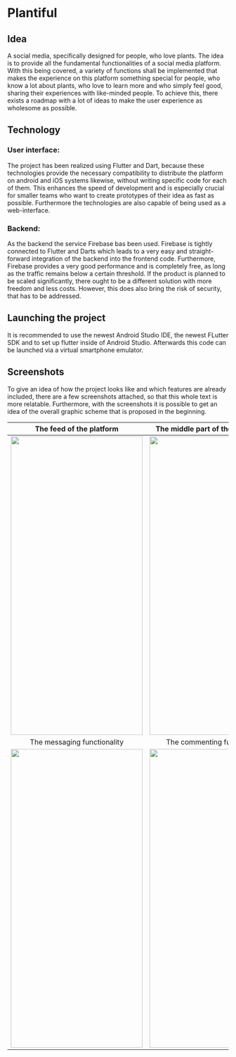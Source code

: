 # Plantiful

## Idea

A social media, specifically designed for people, who love plants.
The idea is to provide all the fundamental functionalities of a social
media platform. With this being covered, a variety of functions shall be
implemented that makes the experience on this platform something special
for people, who know a lot about plants, who love to learn more and who
simply feel good, sharing their experiences with like-minded people.
To achieve this, there exists a roadmap with a lot of ideas to make the
user experience as wholesome as possible.

## Technology

### User interface:
The project has been realized using Flutter and Dart, because these
technologies provide the necessary compatibility to distribute the
platform on android and iOS systems likewise, without writing specific
code for each of them. This enhances the speed of development and is
especially crucial for smaller teams who want to create prototypes of their
idea as fast as possible. Furthermore the technologies are also capable of
being used as a web-interface.

### Backend:
As the backend the service Firebase bas been used. Firebase is tightly connected
to Flutter and Darts which leads to a very easy and straight-forward integration
of the backend into the frontend code. Furthermore, Firebase provides a very good
performance and is completely free, as long as the traffic remains below a certain
threshold. If the product is planned to be scaled significantly, there ought to
be a different solution with more freedom and less costs. However, this does also
bring the risk of security, that has to be addressed.

## Launching the project
It is recommended to use the newest Android Studio IDE, the newest FLutter SDK and to
set up flutter inside of Android Studio. Afterwards this code can be launched via a
virtual smartphone emulator.

## Screenshots
To give an idea of how the project looks like and which features are already included, there
are a few screenshots attached, so that this whole text is more relatable. Furthermore, with
the screenshots it is possible to get an idea of the overall graphic scheme that is proposed
in the beginning.

The feed of the platform            |  The middle part of the profile page
:-------------------------:|:-------------------------:
<img src="https://github.com/Gauerdia/plantopia/blob/master/readme_content/screenshot_feed.png?raw=true" width="300" height="680">  |  <img src="https://github.com/Gauerdia/plantopia/blob/master/readme_content/screenshot_profile.png?raw=true" width="300" height="680">
The messaging functionality         |  The commenting functionality
<img src="https://github.com/Gauerdia/plantopia/blob/master/readme_content/screenshot_messaging.png?raw=true" width="300" height="680">  |  <img src="https://github.com/Gauerdia/plantopia/blob/master/readme_content/screenshot_commenting.png?raw=true" width="300" height="680">
